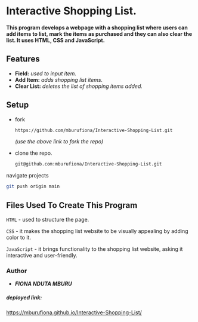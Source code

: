 # Interactive Shopping List.
**This program develops a webpage with a shopping list where users can add items to list, mark the items as purchased and they can also clear the list. It uses HTML, CSS and JavaScript.**
## Features
- **Field:** *used to input item.*
- **Add Item:** *adds shopping list items.*
- **Clear List:** *deletes the list of shopping items added.*
## Setup
- fork
  ```bash
  https://github.com/mburufiona/Interactive-Shopping-List.git
  ```
    *(use the above link to fork the repo)*


- clone the repo.
   ```bash
   git@github.com:mburufiona/Interactive-Shopping-List.git
   ```
navigate projects

```bash
git push origin main
```



## Files Used To Create This Program
`HTML` - used to structure the page.

`CSS` - it makes the shopping list website to be visually appealing by adding color to it.

`JavaScript` -  it brings functionality to the shopping list website, asking it interactive and user-friendly.

### Author
- ***FIONA NDUTA MBURU***

##### deployed link:
 https://mburufiona.github.io/Interactive-Shopping-List/
